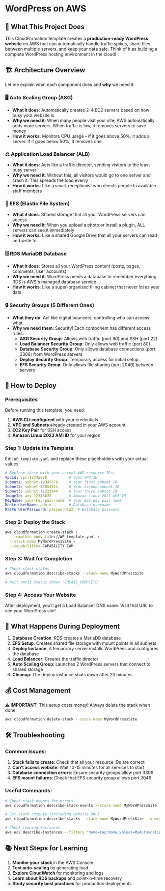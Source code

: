 # WordPress on AWS

## 🎯 What This Project Does

This CloudFormation template creates a **production-ready WordPress website** on AWS that can automatically handle traffic spikes, share files between multiple servers, and keep your data safe. Think of it as building a complete WordPress hosting environment in the cloud!

## 🏗️ Architecture Overview

Let me explain what each component does and **why** we need it:

### 🖥️ **Auto Scaling Group (ASG)**
- **What it does**: Automatically creates 2-4 EC2 servers based on how busy your website is
- **Why we need it**: When many people visit your site, AWS automatically adds more servers. When traffic is low, it removes servers to save money
- **How it works**: Monitors CPU usage - if it goes above 50%, it adds a server. If it goes below 50%, it removes one

### ⚖️ **Application Load Balancer (ALB)**
- **What it does**: Acts like a traffic director, sending visitors to the least busy server
- **Why we need it**: Without this, all visitors would go to one server and crash it. This spreads the load evenly
- **How it works**: Like a smart receptionist who directs people to available staff members

### 📁 **EFS (Elastic File System)**
- **What it does**: Shared storage that all your WordPress servers can access
- **Why we need it**: When you upload a photo or install a plugin, ALL servers can see it immediately
- **How it works**: Like a shared Google Drive that all your servers can read and write to

### 🗄️ **RDS MariaDB Database**
- **What it does**: Stores all your WordPress content (posts, pages, comments, user accounts)
- **Why we need it**: WordPress needs a database to remember everything. RDS is AWS's managed database service
- **How it works**: Like a super-organized filing cabinet that never loses your data

### 🔒 **Security Groups (5 Different Ones)**
- **What they do**: Act like digital bouncers, controlling who can access what
- **Why we need them**: Security! Each component has different access rules:
  - **ASG Security Group**: Allows web traffic (port 80) and SSH (port 22)
  - **Load Balancer Security Group**: Only allows web traffic (port 80)
  - **Database Security Group**: Only allows database connections (port 3306) from WordPress servers
  - **Deploy Security Group**: Temporary access for initial setup
  - **EFS Security Group**: Only allows file sharing (port 2049) between servers

## 🚀 How to Deploy

### Prerequisites
Before running this template, you need:
1. **AWS CLI configured** with your credentials
2. **VPC and Subnets** already created in your AWS account
3. **EC2 Key Pair** for SSH access
4. **Amazon Linux 2023 AMI ID** for your region

### Step 1: Update the Template
Edit `WP_template.yaml` and replace these placeholders with your actual values:
```yaml
# Replace these with your actual AWS resource IDs:
VpcId: vpc-12345678          # Your VPC ID
Subnet1: subnet-12345678     # Your first subnet ID
Subnet2: subnet-87654321     # Your second subnet ID  
Subnet3: subnet-11223344     # Your third subnet ID
ImageId: ami-12345678        # Amazon Linux 2023 AMI ID
KeyName: your-key-pair-name  # Your EC2 key pair name
MasterUserName: admin        # Database username
MasterUserPassword: password123  # Database password
```

### Step 2: Deploy the Stack
```bash
aws cloudformation create-stack \
  --template-body file://WP_template.yaml \
  --stack-name MyWordPressSite \
  --capabilities CAPABILITY_IAM
```

### Step 3: Wait for Completion
```bash
# Check stack status
aws cloudformation describe-stacks --stack-name MyWordPressSite

# Wait until Status shows "CREATE_COMPLETE"
```

### Step 4: Access Your Website
After deployment, you'll get a Load Balancer DNS name. Visit that URL to see your WordPress site!

## 🔧 What Happens During Deployment

1. **Database Creation**: RDS creates a MariaDB database
2. **EFS Setup**: Creates shared file storage with mount points in all subnets
3. **Deploy Instance**: A temporary server installs WordPress and configures the database
4. **Load Balancer**: Creates the traffic director
5. **Auto Scaling Group**: Launches 2 WordPress servers that connect to shared storage
6. **Cleanup**: The deploy instance shuts down after 20 minutes

## 💰 Cost Management

**⚠️ IMPORTANT**: This setup costs money! Always delete the stack when done:

```bash
aws cloudformation delete-stack --stack-name MyWordPressSite
```

## 🛠️ Troubleshooting

### Common Issues:
1. **Stack fails to create**: Check that all your resource IDs are correct
2. **Can't access website**: Wait 10-15 minutes for all services to start
3. **Database connection errors**: Ensure security groups allow port 3306
4. **EFS mount failures**: Check that EFS security group allows port 2049

### Useful Commands:
```bash
# Check stack events for errors
aws cloudformation describe-stack-events --stack-name MyWordPressSite

# Get stack outputs (including website URL)
aws cloudformation describe-stacks --stack-name MyWordPressSite --query 'Stacks[0].Outputs'

# Check running instances
aws ec2 describe-instances --filters "Name=tag:Name,Values=MyAutoscalingGroup-Instance"
```

## 📚 Next Steps for Learning

1. **Monitor your stack** in the AWS Console
2. **Test auto-scaling** by generating load
3. **Explore CloudWatch** for monitoring and logs
4. **Learn about RDS backups** and point-in-time recovery
5. **Study security best practices** for production deployments



